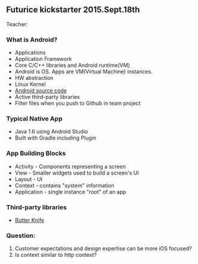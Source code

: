 ## Futurice kickstarter 2015.Sept.18th
Teacher:

### What is Android?
* Applications
* Application Framework
* Core C/C++ libraries and Android runtime(VM)
* Android is OS. Apps are VM(Virtual Machine) instances.
* HW abstraction
* Linux Kernel
* [Android source code](android.googlesource.com)
* Active third-party libraries
* Filter files when you push to Github in team project

### Typical Native App
* Java 1.6 using Android Studio
* Built with Gradle including Plugin

### App Building Blocks
* Activity - Components representing a screen
* View - Smaller widgets used to build a screen's UI
* Layout - UI
* Context - contains "system" information
* Application - single instance "root" of an app

### Third-party libraries
* [Butter Knife](http://jakewharton.github.io/butterknife/)

### Question:
1. Customer expectations and design expertise can be more iOS focused?
2. Is context similar to http context?
